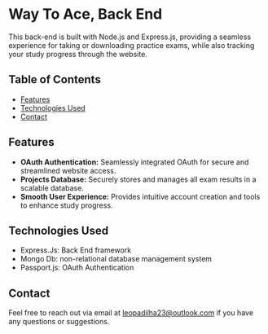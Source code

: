 <h1>Way To Ace, Back End</h1>
<p>This back-end is built with Node.js and Express.js, providing a seamless experience for taking or downloading practice exams, while also tracking your study progress through the website.</p>

<h2>Table of Contents</h2>
<ul>
  <li><a href="#features">Features</a></li>
  <li><a href="#technologies-used">Technologies Used</a></li>
  <li><a href="#contact">Contact</a></li>
</ul>

<h2 id="features">Features</h2>
<ul>
  <li><strong>OAuth Authentication:</strong> Seamlessly integrated OAuth for secure and streamlined website access.</li>
  <li><strong>Projects Database:</strong> Securely stores and manages all exam results in a scalable database.</li>
  <li><strong>Smooth User Experience:</strong> Provides intuitive account creation and tools to enhance study progress.</li>
</ul>

<h2 id="technologies-used">Technologies Used</h2>
<ul>
  <li>Express.Js: Back End framework</li>
  <li>Mongo Db: non-relational database management system</li>
  <li>Passport.js: OAuth Authentication</li>
</ul>

<h2 id="contact">Contact</h2>
<p>Feel free to reach out via email at <a href="mailto:leopadilha23@outlook.com">leopadilha23@outlook.com</a> if you have any questions or suggestions.</p>
